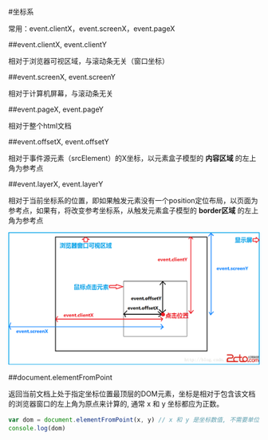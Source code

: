 #坐标系

常用：event.clientX，event.screenX，event.pageX

##event.clientX, event.clientY

相对于浏览器可视区域，与滚动条无关（窗口坐标）

##event.screenX, event.screenY

相对于计算机屏幕，与滚动条无关

##event.pageX, event.pageY

相对于整个html文档

##event.offsetX, event.offsetY

相对于事件源元素（srcElement）的X坐标，以元素盒子模型的 **内容区域** 的左上角为参考点

##event.layerX, event.layerY

相对于当前坐标系的位置，即如果触发元素没有一个position定位布局，以页面为参考点，如果有，将改变参考坐标系，从触发元素盒子模型的 **border区域** 的左上角为参考点

![photo](./photo.png)

##document.elementFromPoint

返回当前文档上处于指定坐标位置最顶层的DOM元素，坐标是相对于包含该文档的浏览器窗口的左上角为原点来计算的, 通常 x 和 y 坐标都应为正数。

```javascript
var dom = document.elementFromPoint(x, y) // x 和 y 是坐标数值, 不需要单位
console.log(dom)
```
